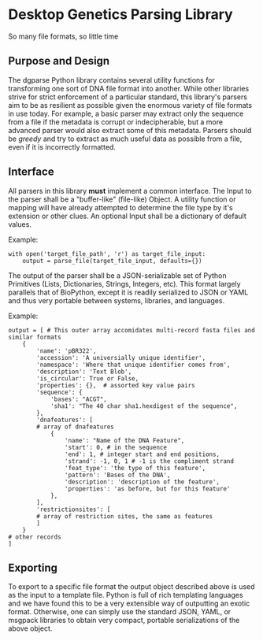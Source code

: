 Desktop Genetics Parsing Library
================================

So many file formats, so little time

## Purpose and Design
The dgparse Python library contains several utility functions for transforming
one sort of DNA file format into another. While other libraries strive for 
strict enforcement of a particular standard, this library's parsers aim to be as
resilient as possible given the enormous variety of file formats in use today.
For example, a basic parser may extract only the sequence from a file if the 
metadata is corrupt or indecipherable, but a more advanced parser would also 
extract some of this metadata. Parsers should be *greedy* and try to extract as
much useful data as possible from a file, even if it is incorrectly formatted.


## Interface
All parsers in this library **must** implement a common interface. The Input
to the parser shall be a "buffer-like" (file-like) Object. A utility 
function or mapping will have already attempted to determine the file type by 
it's extension or other clues. An optional Input shall be a dictionary of default
values.

Example:

```
with open('target_file_path', 'r') as target_file_input:
    output = parse_file(target_file_input, defaults={})
```

The output of the parser shall be a JSON-serializable set of Python Primitives
(Lists, Dictionaries, Strings, Integers, etc). This format largely parallels that
of BioPython, except it is readily serialized to JSON or YAML and thus very 
portable between systems, libraries, and languages.

Example:

```
output = [ # This outer array accomidates multi-record fasta files and similar formats
    {
        'name': 'pBR322',
        'accession': 'A universially unique identifier',
        'namespace': 'Where that unique identifier comes from',
        'description': 'Text Blob',
        'is_circular': True or False,
        'properties': {},  # assorted key value pairs
        'sequence': {
            'bases': "ACGT",
            'sha1': "The 40 char sha1.hexdigest of the sequence",
        },
        'dnafeatures': [
        # array of dnafeatures
            {
                'name': "Name of the DNA Feature",
                'start': 0, # in the sequence
                'end': 1, # integer start and end positions,
                'strand': -1, 0, 1 # -1 is the compliment strand
                'feat_type': 'the type of this feature',
                'pattern': 'Bases of the DNA',
                'description': 'description of the feature',
                'properties': 'as before, but for this feature'
            },
        ],
        'restrictionsites': [
        # array of restriction sites, the same as features
        ]
    }
# other records
]
```
## Exporting
To export to a specific file format the output object described above is used
as the input to a template file. Python is full of rich templating languages and
we have found this to be a very extensible way of outputting an exotic format.
Otherwise, one can simply use the standard JSON, YAML, or msgpack libraries to
obtain very compact, portable serializations of the above object.